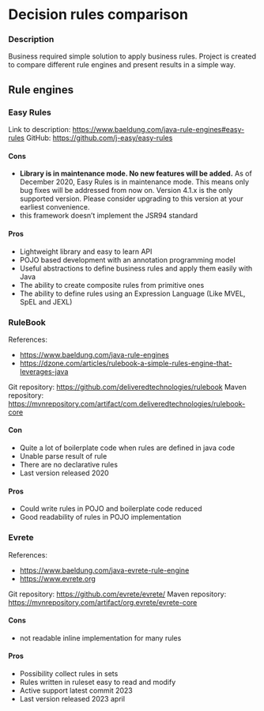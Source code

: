 # Decision rules comparison

### Description

Business required simple solution to apply business rules. Project is created to compare different rule engines and
present results in a simple way.

## Rule engines

### Easy Rules

Link to description: https://www.baeldung.com/java-rule-engines#easy-rules
GitHub: https://github.com/j-easy/easy-rules

#### Cons

* **Library is in maintenance mode. No new features will be added.**
  As of December 2020, Easy Rules is in maintenance mode. This means only bug fixes will be addressed from now on.
  Version
  4.1.x is the only supported version. Please consider upgrading to this version at your earliest convenience.
* this framework doesn’t implement the JSR94 standard

#### Pros

* Lightweight library and easy to learn API
* POJO based development with an annotation programming model
* Useful abstractions to define business rules and apply them easily with Java
* The ability to create composite rules from primitive ones
* The ability to define rules using an Expression Language (Like MVEL, SpEL and JEXL)

### RuleBook

References:

* https://www.baeldung.com/java-rule-engines
* https://dzone.com/articles/rulebook-a-simple-rules-engine-that-leverages-java

Git repository: https://github.com/deliveredtechnologies/rulebook
Maven repository: https://mvnrepository.com/artifact/com.deliveredtechnologies/rulebook-core

#### Con

* Quite a lot of boilerplate code when rules are defined in java code
* Unable parse result of rule
* There are no declarative rules
* Last version released 2020

#### Pros

* Could write rules in POJO and boilerplate code reduced
* Good readability of rules in POJO implementation

### Evrete

References:

* https://www.baeldung.com/java-evrete-rule-engine
* https://www.evrete.org

Git repository: https://github.com/evrete/evrete/
Maven repository: https://mvnrepository.com/artifact/org.evrete/evrete-core

#### Cons

* not readable inline implementation for many rules

#### Pros

* Possibility collect rules in sets
* Rules written in ruleset easy to read and modify
* Active support latest commit 2023
* Last version released 2023 april